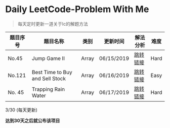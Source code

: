 # Daily LeetCode-Problem With Me
>  每天定时更新一道关于lc的解题方法

| 题目序号 | 题目名称                        | 类别  | 更新时间   | 解法分析                                                     | 难度 |
| -------- | ------------------------------- | ----- | ---------- | ------------------------------------------------------------ | ---- |
| No.45    | Jump Game II                    | Array | 06/15/2019 | [跳转链接](https://github.com/halolong/Daily-LeetCode-Problem-With-Me/blob/master/Daily%20Notes/_45_JumpGameII.md) | Hard |
| No.121   | Best Time to Buy and Sell Stock | Array | 06/16/2019 | [跳转链接](https://github.com/halolong/Daily-LeetCode-Problem-With-Me/blob/master/Daily%20Notes/_121_BestTimetoBuyandSellStock.md) | Easy |
| No. 45   | Trapping Rain Water             | Array | 06/17/2019 | [跳转链接](https://github.com/halolong/Daily-LeetCode-Problem-With-Me/blob/master/Daily%20Notes/_42_TrappingRainWater.md) | Hard |



3/30 (每天更新)

**达到30天之后就公布该项目**

